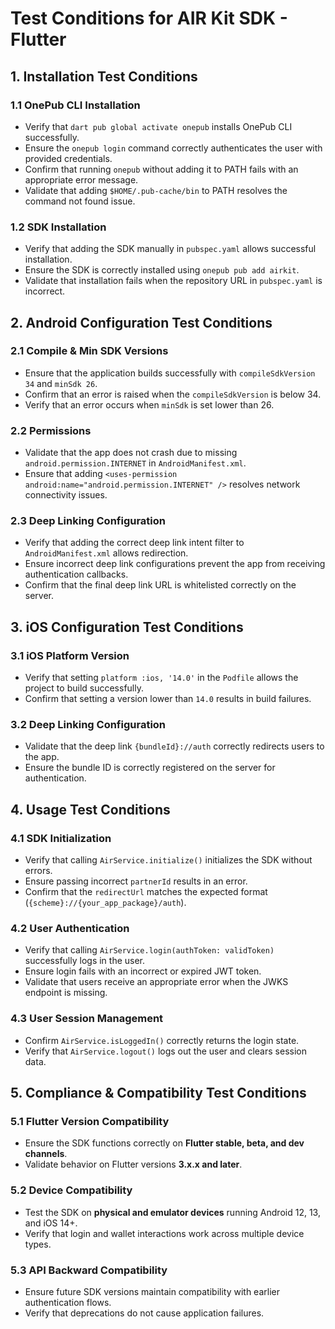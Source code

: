 # Test Conditions for AIR Kit SDK - Flutter

## 1. Installation Test Conditions

### 1.1 OnePub CLI Installation
- Verify that `dart pub global activate onepub` installs OnePub CLI successfully.
- Ensure the `onepub login` command correctly authenticates the user with provided credentials.
- Confirm that running `onepub` without adding it to PATH fails with an appropriate error message.
- Validate that adding `$HOME/.pub-cache/bin` to PATH resolves the command not found issue.

### 1.2 SDK Installation
- Verify that adding the SDK manually in `pubspec.yaml` allows successful installation.
- Ensure the SDK is correctly installed using `onepub pub add airkit`.
- Validate that installation fails when the repository URL in `pubspec.yaml` is incorrect.

## 2. Android Configuration Test Conditions

### 2.1 Compile & Min SDK Versions
- Ensure that the application builds successfully with `compileSdkVersion 34` and `minSdk 26`.
- Confirm that an error is raised when the `compileSdkVersion` is below 34.
- Verify that an error occurs when `minSdk` is set lower than 26.

### 2.2 Permissions
- Validate that the app does not crash due to missing `android.permission.INTERNET` in `AndroidManifest.xml`.
- Ensure that adding `<uses-permission android:name="android.permission.INTERNET" />` resolves network connectivity issues.

### 2.3 Deep Linking Configuration
- Verify that adding the correct deep link intent filter to `AndroidManifest.xml` allows redirection.
- Ensure incorrect deep link configurations prevent the app from receiving authentication callbacks.
- Confirm that the final deep link URL is whitelisted correctly on the server.

## 3. iOS Configuration Test Conditions

### 3.1 iOS Platform Version
- Verify that setting `platform :ios, '14.0'` in the `Podfile` allows the project to build successfully.
- Confirm that setting a version lower than `14.0` results in build failures.

### 3.2 Deep Linking Configuration
- Validate that the deep link `{bundleId}://auth` correctly redirects users to the app.
- Ensure the bundle ID is correctly registered on the server for authentication.

## 4. Usage Test Conditions

### 4.1 SDK Initialization
- Verify that calling `AirService.initialize()` initializes the SDK without errors.
- Ensure passing incorrect `partnerId` results in an error.
- Confirm that the `redirectUrl` matches the expected format (`{scheme}://{your_app_package}/auth`).

### 4.2 User Authentication
- Verify that calling `AirService.login(authToken: validToken)` successfully logs in the user.
- Ensure login fails with an incorrect or expired JWT token.
- Validate that users receive an appropriate error when the JWKS endpoint is missing.

### 4.3 User Session Management
- Confirm `AirService.isLoggedIn()` correctly returns the login state.
- Verify that `AirService.logout()` logs out the user and clears session data.

## 5. Compliance & Compatibility Test Conditions

### 5.1 Flutter Version Compatibility
- Ensure the SDK functions correctly on **Flutter stable, beta, and dev channels**.
- Validate behavior on Flutter versions **3.x.x and later**.

### 5.2 Device Compatibility
- Test the SDK on **physical and emulator devices** running Android 12, 13, and iOS 14+.
- Verify that login and wallet interactions work across multiple device types.

### 5.3 API Backward Compatibility
- Ensure future SDK versions maintain compatibility with earlier authentication flows.
- Verify that deprecations do not cause application failures.
